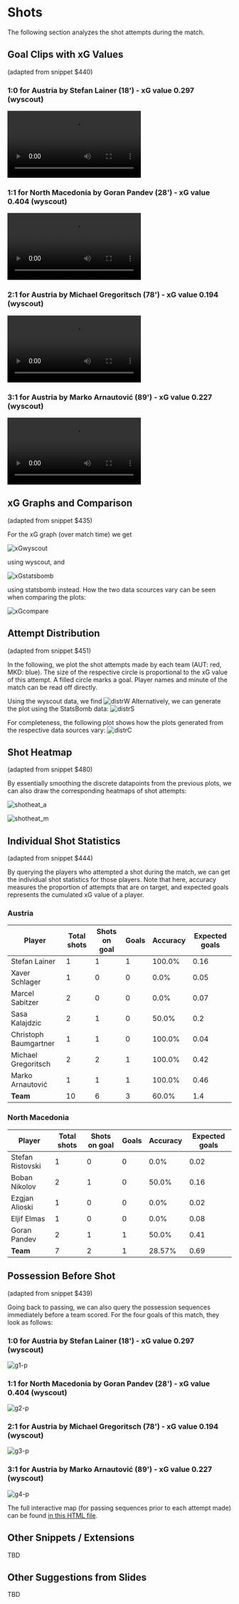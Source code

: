# Shots

The following section analyzes the shot attempts during the match. 

## Goal Clips with xG Values

(adapted from snippet $440)

### 1:0 for Austria by Stefan Lainer (18') - xG value 0.297 (wyscout)
![Goal1](./code/adi_shot_snippets_all/goals/5111384_0.297_1061.mp4)

### 1:1 for North Macedonia by Goran Pandev (28') - xG value 0.404 (wyscout)
![Goal2](./code/adi_shot_snippets_all/goals/5111384_0.404_1642.mp4)

### 2:1 for Austria by Michael Gregoritsch (78') - xG value 0.194 (wyscout)
![Goal3](./code/adi_shot_snippets_all/goals/5111384_0.194_4783.mp4)

### 3:1 for Austria by Marko Arnautović (89') - xG value 0.227 (wyscout)
![Goal4](./code/adi_shot_snippets_all/goals/5111384_0.227_5498.mp4)


## xG Graphs and Comparison

(adapted from snippet $435)

For the xG graph (over match time) we get

![xGwyscout](./code/adi_xggraph_plots/xg_plot_wyscout.png)

using wyscout, and

![xGstatsbomb](./code/adi_xggraph_plots/xg_plot_statsbomb.png)

using statsbomb instead. How the two data scources vary can be seen when comparing the plots:

![xGcompare](./code/adi_xggraph_plots/xg_plot_compare.png)

## Attempt Distribution

(adapted from snippet $451)

In the following, we plot the shot attempts made by each team (AUT: red, MKD: blue). The size of the respective circle is proportional to the xG value of this attempt. A filled circle marks a goal. Player names and minute of the match can be read off directly.

Using the wyscout data, we find
![distrW](./code/adi_shots_positions/plot_shots_wyscout_zoom.png)
Alternatively, we can generate the plot using the StatsBomb data:
![distrS](./code/adi_shots_positions/plot_shots_statsbomb_zoom.png)

For completeness, the following plot shows how the plots generated from the respective data sources vary:
![distrC](./code/adi_shots_positions/plot_shots_comparison.png)


## Shot Heatmap

(adapted from snippet $480)

By essentially smoothing the discrete datapoints from the previous plots, we can also draw the corresponding heatmaps of shot attempts:

![shotheat_a](./code/adi_shots_positions/heatmap_aut.png)

![shotheat_m](./code/adi_shots_positions/heatmap_mkd.png)

## Individual Shot Statistics

(adapted from snippet $444)

By querying the players who attempted a shot during the match, we can get the individual shot statistics for those players. Note that here, accuracy measures the proportion of attempts that are on target, and expected goals represents the cumulated xG value of a player.

### Austria

 |Player|Total shots|Shots on goal|Goals|Accuracy|Expected goals|
|---|---|---|---|---|---|
|Stefan Lainer|1|1|1|100.0%|0.16|
|Xaver Schlager|1|0|0|0.0%|0.05|
|Marcel Sabitzer|2|0|0|0.0%|0.07|
|Sasa Kalajdzic|2|1|0|50.0%|0.2|
|Christoph Baumgartner|1|1|0|100.0%|0.04|
|Michael Gregoritsch|2|2|1|100.0%|0.42|
|Marko Arnautović|1|1|1|100.0%|0.46|
|**Team**|10|6|3|60.0%|1.4|

### North Macedonia

|Player|Total shots|Shots on goal|Goals|Accuracy|Expected goals|
|---|---|---|---|---|---|
|Stefan Ristovski|1|0|0|0.0%|0.02|
|Boban Nikolov|2|1|0|50.0%|0.16|
|Ezgjan Alioski|1|0|0|0.0%|0.02|
|Eljif Elmas|1|0|0|0.0%|0.08|
|Goran Pandev|2|1|1|50.0%|0.41|
|**Team**|7|2|1|28.57%|0.69|

## Possession Before Shot

(adapted from snippet $439)

Going back to passing, we can also query the possession sequences immediately before a team scored. For the four goals of this match, they look as follows:

### 1:0 for Austria by Stefan Lainer (18') - xG value 0.297 (wyscout)
![g1-p](./code/adi_possession_chain_plots/goal01.png)

### 1:1 for North Macedonia by Goran Pandev (28') - xG value 0.404 (wyscout)
![g2-p](./code/adi_possession_chain_plots/goal02.png)

### 2:1 for Austria by Michael Gregoritsch (78') - xG value 0.194 (wyscout)
![g3-p](./code/adi_possession_chain_plots/goal03.png)

### 3:1 for Austria by Marko Arnautović (89') - xG value 0.227 (wyscout)
![g4-p](./code/adi_possession_chain_plots/goal04.png)

The full interactive map (for passing sequences prior to each attempt made) can be found [in this HTML file](./code/adi_possession_chain_plots/possession.html). 

## Other Snippets / Extensions

TBD

## Other Suggestions from Slides

TBD